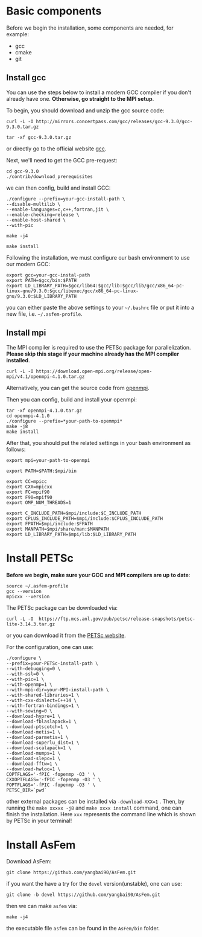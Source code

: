 # Basic components

Before we begin the installation, some components are needed, for example:

* gcc
* cmake
* git



## Install gcc
You can use the steps below to install a modern GCC compiler if you don't already have one. **Otherwise, go straight to the MPI setup**.

To begin, you should download and unzip the gcc source code:
```
curl -L -O http://mirrors.concertpass.com/gcc/releases/gcc-9.3.0/gcc-9.3.0.tar.gz

tar -xf gcc-9.3.0.tar.gz
```
or directly go to the official website [gcc](https://gcc.gnu.org/).

Next, we'll need to get the GCC pre-request:
```
cd gcc-9.3.0
./contrib/download_prerequisites
```
we can then config, build and install GCC:
```
./configure --prefix=your-gcc-install-path \
--disable-multilib \
--enable-languages=c,c++,fortran,jit \
--enable-checking=release \
--enable-host-shared \
--with-pic
```

```
make -j4
```

```
make install
```

Following the installation, we must configure our bash environment to use our modern GCC:
```
export gcc=your-gcc-instal-path
export PATH=$gcc/bin:$PATH
export LD_LIBRARY_PATH=$gcc/lib64:$gcc/lib:$gcc/lib/gcc/x86_64-pc-linux-gnu/9.3.0:$gcc/libexec/gcc/x86_64-pc-linux-gnu/9.3.0:$LD_LIBRARY_PATH
```
you can either paste the above settings to your `~/.bashrc` file or put it into a new file, i.e. `~/.asfem-profile`.


## Install mpi
The MPI compiler is required to use the PETSc package for parallelization. **Please skip this stage if your machine already has the MPI compiler installed**.
```
curl -L -O https://download.open-mpi.org/release/open-mpi/v4.1/openmpi-4.1.0.tar.gz
```
Alternatively, you can get the source code from [openmpi](https://www.open-mpi.org/).

Then you can config, build and install your openmpi:
```
tar -xf openmpi-4.1.0.tar.gz
cd openmpi-4.1.0
./configure --prefix=*your-path-to-opemmpi*
make -j8
make install
```
After that, you should put the related settings in your bash environment as follows:
```
export mpi=your-path-to-openmpi

export PATH=$PATH:$mpi/bin

export CC=mpicc
export CXX=mpicxx
export FC=mpif90
export F90=mpif90
export OMP_NUM_THREADS=1

export C_INCLUDE_PATH=$mpi/include:$C_INCLUDE_PATH
export CPLUS_INCLUDE_PATH=$mpi/include:$CPLUS_INCLUDE_PATH
export FPATH=$mpi/include:$FPATH
export MANPATH=$mpi/share/man:$MANPATH
export LD_LIBRARY_PATH=$mpi/lib:$LD_LIBRARY_PATH
```

# Install PETSc
**Before we begin, make sure your GCC and MPI compilers are up to date**:
```
source ~/.asfem-profile
gcc --version
mpicxx --version
```

The PETSc package can be downloaded via:
```
curl -L -O  https://ftp.mcs.anl.gov/pub/petsc/release-snapshots/petsc-lite-3.14.3.tar.gz
```
or you can download it from the [PETSc website](https://www.mcs.anl.gov/petsc/download/index.html).

For the configuration, one can use:
```
./configure \
--prefix=your-PETSc-install-path \
--with-debugging=0 \
--with-ssl=0 \
--with-pic=1 \
--with-openmp=1 \
--with-mpi-dir=your-MPI-install-path \
--with-shared-libraries=1 \
--with-cxx-dialect=C++14 \
--with-fortran-bindings=1 \
--with-sowing=0 \
--download-hypre=1 \
--download-fblaslapack=1 \
--download-ptscotch=1 \
--download-metis=1 \
--download-parmetis=1 \
--download-superlu_dist=1 \
--download-scalapack=1 \
--download-mumps=1 \
--download-slepc=1 \
--download-fftw=1 \
--download-hwloc=1 \
COPTFLAGS='-fPIC -fopenmp -O3 ' \
CXXOPTFLAGS='-fPIC -fopenmp -O3 ' \
FOPTFLAGS='-fPIC -fopenmp -O3 ' \
PETSC_DIR=`pwd`
```
other external packages can be installed via `-download-XXX=1` . Then, by running the `make xxxxx -j8` and `make xxxx install` command, one can finish the installation. Here `xxx` represents the command line which is shown by PETSc in your terminal!

# Install AsFem

Download AsFem:
```
git clone https://github.com/yangbai90/AsFem.git
```
if you want the have a try for the `devel` version(unstable), one can use:
```
git clone -b devel https://github.com/yangbai90/AsFem.git
```
then we can make `asfem` via:
```
make -j4
```
the executable file `asfem` can be found in the `AsFem/bin` folder.
